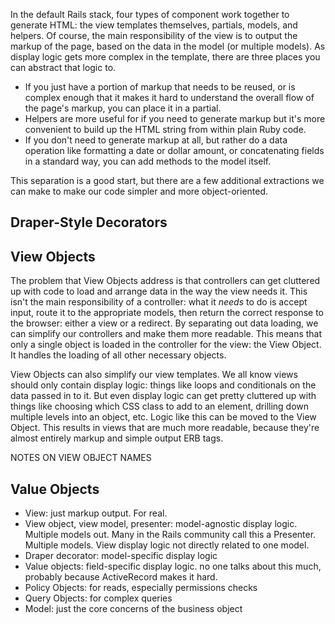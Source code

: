 In the default Rails stack, four types of component work together to generate HTML: the view templates themselves, partials, models, and helpers. Of course, the main responsibility of the view is to output the markup of the page, based on the data in the model (or multiple models). As display logic gets more complex in the template, there are three places you can abstract that logic to.

- If you just have a portion of markup that needs to be reused, or is complex enough that it makes it hard to understand the overall flow of the page's markup, you can place it in a partial.
- Helpers are more useful for if you need to generate markup but it's more convenient to build up the HTML string from within plain Ruby code.
- If you don't need to generate markup at all, but rather do a data operation like formatting a date or dollar amount, or concatenating fields in a standard way, you can add methods to the model itself.

This separation is a good start, but there are a few additional extractions we can make to make our code simpler and more object-oriented.

## Draper-Style Decorators

## View Objects

The problem that View Objects address is that controllers can get cluttered up with code to load and arrange data in the way the view needs it. This isn't the main responsibility of a controller: what it *needs* to do is accept input, route it to the appropriate models, then return the correct response to the browser: either a view or a redirect. By separating out data loading, we can simplify our controllers and make them more readable. This means that only a single object is loaded in the controller for the view: the View Object. It handles the loading of all other necessary objects.

View Objects can also simplify our view templates. We all know views should only contain display logic: things like loops and conditionals on the data passed in to it. But even display logic can get pretty cluttered up with things like choosing which CSS class to add to an element, drilling down multiple levels into an object, etc. Logic like this can be moved to the View Object. This results in views that are much more readable, because they're almost entirely markup and simple output ERB tags.

NOTES ON VIEW OBJECT NAMES

## Value Objects



- View: just markup output. For real.
- View object, view model, presenter: model-agnostic display logic. Multiple models out. Many in the Rails community call this a Presenter. Multiple models. View display logic not directly related to one model.
- Draper decorator: model-specific display logic
- Value objects: field-specific display logic. no one talks about this much, probably because ActiveRecord makes it hard.
- Policy Objects: for reads, especially permissions checks
- Query Objects: for complex queries
- Model: just the core concerns of the business object